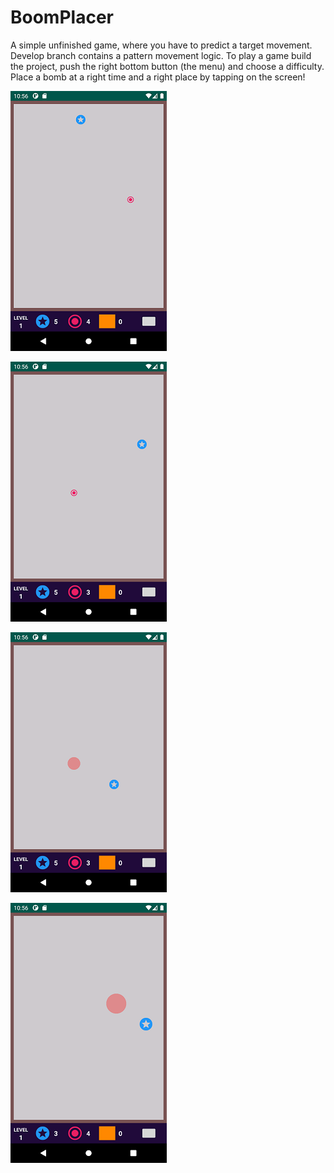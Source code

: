 # BoomPlacer
A simple unfinished game, where you have to predict a target movement. Develop branch contains a pattern movement logic.
To play a game build the project, push the right bottom button (the menu) and choose a difficulty. Place a bomb at a right time and a right place by tapping on the screen! 

![Screenshot 1](/images/Screenshot_1607122590.png)

![Screenshot 1](/images/Screenshot_1607122594.png)

![Screenshot 1](/images/Screenshot_1607122595.png)

![Screenshot 1](/images/Screenshot_1607122600.png)
